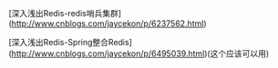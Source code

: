 

[深入浅出Redis-redis哨兵集群]
(http://www.cnblogs.com/jaycekon/p/6237562.html)

[深入浅出Redis-Spring整合Redis]
(http://www.cnblogs.com/jaycekon/p/6495039.html)(这个应该可以用)
